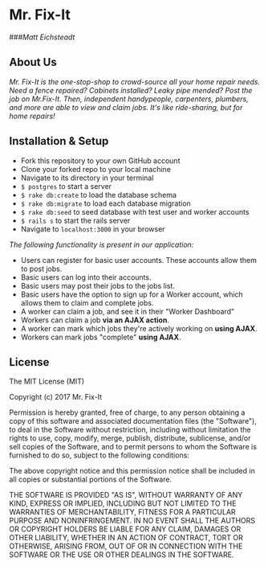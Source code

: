 # Mr. Fix-It
###_Matt Eichsteadt_

## About Us

_Mr. Fix-It is the one-stop-shop to crowd-source all your home repair needs. Need a fence repaired? Cabinets installed? Leaky pipe mended? Post the job on Mr.Fix-It. Then, independent handypeople, carpenters, plumbers, and more are able to view and claim jobs. It's like ride-sharing, but for home repairs!_

## Installation & Setup

- Fork this repository to your own GitHub account
- Clone your forked repo to your local machine
- Navigate to its directory in your terminal
- `$ postgres` to start a server
- `$ rake db:create` to load the database schema
- `$ rake db:migrate` to load each database migration
- `$ rake db:seed` to seed database with test user and worker accounts
- `$ rails s` to start the rails server
- Navigate to `localhost:3000` in your browser

_The following functionality is present in our application:_

* Users can register for basic user accounts. These accounts allow them to post jobs.
* Basic users can log into their accounts.
* Basic users may post their jobs to the jobs list.
* Basic users have the option to sign up for a Worker account, which allows them to claim and complete jobs.
* A worker can claim a job, and see it in their "Worker Dashboard"
* Workers can claim a job **via an AJAX action**.
* A worker can mark which jobs they're actively working on **using AJAX**.
* Workers can mark jobs "complete" **using AJAX**.

## License

The MIT License (MIT)

Copyright (c) 2017 Mr. Fix-It

Permission is hereby granted, free of charge, to any person obtaining a copy
of this software and associated documentation files (the "Software"), to deal
in the Software without restriction, including without limitation the rights
to use, copy, modify, merge, publish, distribute, sublicense, and/or sell
copies of the Software, and to permit persons to whom the Software is
furnished to do so, subject to the following conditions:

The above copyright notice and this permission notice shall be included in
all copies or substantial portions of the Software.

THE SOFTWARE IS PROVIDED "AS IS", WITHOUT WARRANTY OF ANY KIND, EXPRESS OR
IMPLIED, INCLUDING BUT NOT LIMITED TO THE WARRANTIES OF MERCHANTABILITY,
FITNESS FOR A PARTICULAR PURPOSE AND NONINFRINGEMENT. IN NO EVENT SHALL THE
AUTHORS OR COPYRIGHT HOLDERS BE LIABLE FOR ANY CLAIM, DAMAGES OR OTHER
LIABILITY, WHETHER IN AN ACTION OF CONTRACT, TORT OR OTHERWISE, ARISING FROM,
OUT OF OR IN CONNECTION WITH THE SOFTWARE OR THE USE OR OTHER DEALINGS IN
THE SOFTWARE.
